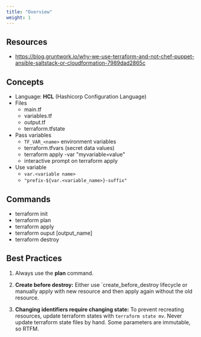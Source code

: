 ```yaml
---
title: "Overview"
weight: 1
---
```


## Resources

- https://blog.gruntwork.io/why-we-use-terraform-and-not-chef-puppet-ansible-saltstack-or-cloudformation-7989dad2865c


## Concepts

- Language: **HCL** (Hashicorp Configuration Language)
- Files
  - main.tf
  - variables.tf
  - output.tf
  - terraform.tfstate
- Pass variables
  - `TF_VAR_<name>` environment variables
  - terraform.tfvars (secret data values)
  - terraform apply -var "myvariable=value"
  - interactive prompt on terraform apply
- Use variable
  - `var.<variable name>`
  - `"prefix-${var.<variable_name>}-suffix"`


## Commands

- terraform init
- terraform plan
- terraform apply
- terraform ouput [output_name]
- terraform destroy


## Best Practices

1. Always use the **plan** command.

2. **Create before destroy:** Either use `create_before_destroy lifecycle or manually apply with new resource and then apply again without the old resource.

3. **Changing identifiers require changing state:** To prevent recreating resources, update terraform states with `terraform state mv`. Never update terraform state files by hand. Some parameters are immutable, so RTFM.